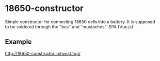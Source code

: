 # 18650-constructor

Simple constructor for connecting 18650 cells into a battery.
It is supposed to be soldered through the "bus" and "mustaches".
SPA (Vue.js)

## Example
http://18650-constructor.imhvost.top/
